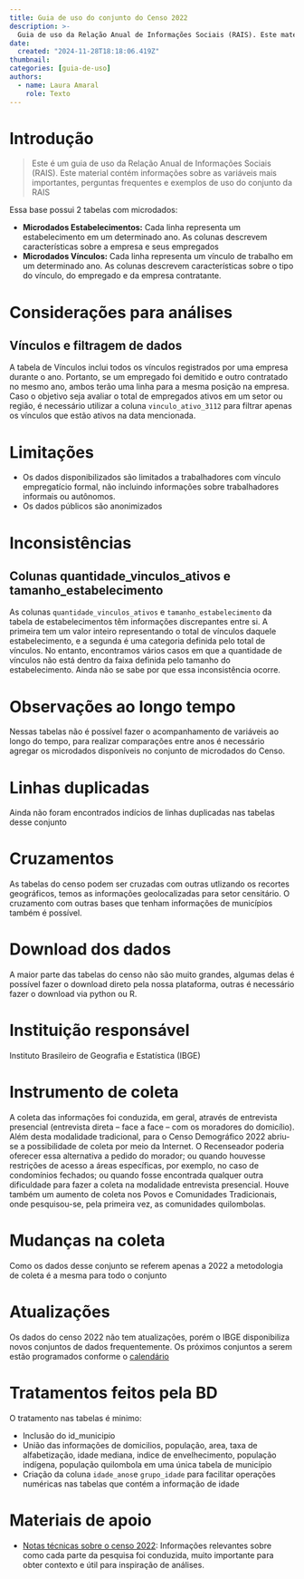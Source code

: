 ```yaml
---
title: Guia de uso do conjunto do Censo 2022
description: >-
  Guia de uso da Relação Anual de Informações Sociais (RAIS). Este material contém informações sobre as variáveis mais importantes, perguntas frequentes e exemplos de uso do conjunto da RAIS 
date:
  created: "2024-11-28T18:18:06.419Z"
thumbnail: 
categories: [guia-de-uso]
authors:
  - name: Laura Amaral
    role: Texto
---
```


# Introdução

> Este é um guia de uso da Relação Anual de Informações Sociais (RAIS). Este material contém informações sobre as variáveis mais importantes, perguntas frequentes e exemplos de uso do conjunto da RAIS 

Essa base possui 2 tabelas com microdados: 
- **Microdados Estabelecimentos:** Cada linha representa um estabelecimento em um determinado ano. As colunas descrevem características sobre a empresa e seus empregados
- **Microdados Vínculos:** Cada linha representa um vínculo de trabalho em um determinado ano. As colunas descrevem características sobre o tipo do vínculo, do empregado e da empresa contratante.

# Considerações para análises
## Vínculos e filtragem de dados
A tabela de Vínculos inclui todos os vínculos registrados por uma empresa durante o ano. Portanto, se um empregado foi demitido e outro contratado no mesmo ano, ambos terão uma linha para a mesma posição na empresa. Caso o objetivo seja avaliar o total de empregados ativos em um setor ou região, é necessário utilizar a coluna `vinculo_ativo_3112` para filtrar apenas os vínculos que estão ativos na data mencionada.

# Limitações
* Os dados disponibilizados são limitados a trabalhadores com vínculo empregatício formal, não incluindo informações sobre trabalhadores informais ou autônomos.
* Os dados públicos são anonimizados

# Inconsistências
## Colunas quantidade_vinculos_ativos e tamanho_estabelecimento
As colunas `quantidade_vinculos_ativos` e `tamanho_estabelecimento` da tabela de estabelecimentos têm informações discrepantes entre si. A primeira tem um valor inteiro representando o total de vínculos daquele estabelecimento, e a segunda é uma categoria definida pelo total de vínculos. No entanto, encontramos vários casos em que a quantidade de vínculos não está dentro da faixa definida pelo tamanho do estabelecimento. Ainda não se sabe por que essa inconsistência ocorre.  


# Observações ao longo tempo
Nessas tabelas não é possível fazer o acompanhamento de variáveis ao longo do tempo, para realizar comparações entre anos é necessário agregar os microdados disponíveis no conjunto de microdados do Censo.

# Linhas duplicadas
Ainda não foram encontrados indícios de linhas duplicadas nas tabelas desse conjunto

# Cruzamentos
As tabelas do censo podem ser cruzadas com outras utlizando os recortes geográficos, temos as informações geolocalizadas para setor censitário. O cruzamento com outras bases que tenham informações de municípios também é possível. 

# Download dos dados
A maior parte das tabelas do censo não são muito grandes, algumas delas é possível fazer o download direto pela nossa plataforma, outras é necessário fazer o download via python ou R. 

# Instituição responsável
Instituto Brasileiro de Geografia e Estatística (IBGE)

# Instrumento de coleta
A coleta das informações foi conduzida, em geral, através de entrevista presencial (entrevista direta – face a face – com os moradores do domicílio). Além desta modalidade tradicional, para o Censo Demográfico 2022 abriu-se a possibilidade de coleta por meio da Internet. O Recenseador poderia oferecer essa alternativa a pedido do morador; ou quando houvesse restrições de acesso a áreas específicas, por exemplo, no caso de condomínios fechados; ou quando fosse encontrada qualquer outra dificuldade para fazer a coleta na modalidade entrevista presencial. Houve também um aumento de coleta nos Povos e Comunidades Tradicionais, onde pesquisou-se, pela primeira vez, as comunidades quilombolas.

# Mudanças na coleta
Como os dados desse conjunto se referem apenas a 2022 a metodologia de coleta é a mesma para todo o conjunto

# Atualizações
Os dados do censo 2022 não tem atualizações, porém o IBGE disponibiliza novos conjuntos de dados frequentemente. Os próximos conjuntos a serem estão programados conforme o [calendário](https://censo2022.ibge.gov.br/panorama/calendario.html?localidade=BR) 

# Tratamentos feitos pela BD
O tratamento nas tabelas é minimo: 
* Inclusão do id_municipio 
* União das informações de domicilios, população, area, taxa de alfabetização, idade mediana, indice de envelhecimento, população indígena, população quilombola em uma única tabela de município 
* Criação da coluna `idade_anos`e `grupo_idade` para facilitar operações numéricas nas tabelas que contém a informação de idade

# Materiais de apoio
* [Notas técnicas sobre o censo 2022](https://www.ibge.gov.br/estatisticas/sociais/trabalho/22827-censo-demografico-2022.html?=&t=notas-tecnicas): Informações relevantes sobre como cada parte da pesquisa foi conduzida, muito importante para obter contexto e útil para inspiração de análises.



